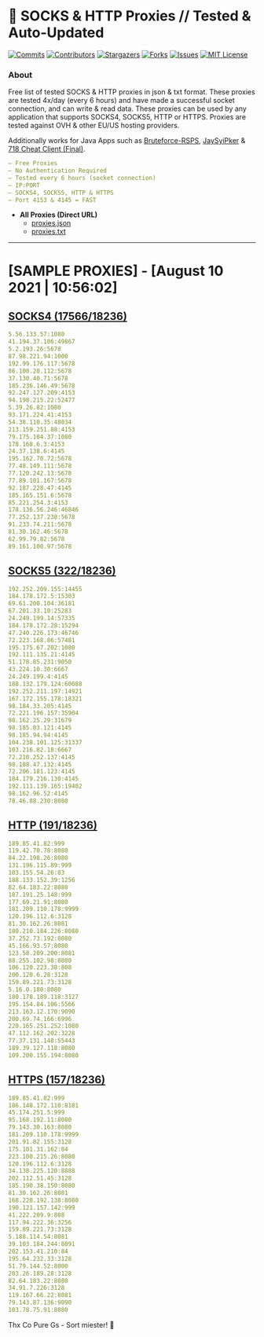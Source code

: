 <!-- MARKDOWN LINKS & IMAGES -->
<!-- https://www.markdownguide.org/basic-syntax/#reference-style-links -->
[contributors-shield]: https://img.shields.io/github/contributors/KaiBurton/free-proxies-autoupdated?style=for-the-badge
[contributors-url]: https://github.com/KaiBurton/free-proxies-autoupdated/graphs/contributors
[forks-shield]: https://img.shields.io/github/forks/KaiBurton/free-proxies-autoupdated?style=for-the-badge
[forks-url]: https://github.com/KaiBurton/free-proxies-autoupdated/network/members
[stars-shield]: https://img.shields.io/github/stars/KaiBurton/free-proxies-autoupdated?style=for-the-badge
[stars-url]: https://github.com/KaiBurton/free-proxies-autoupdated/stargazers
[issues-shield]: https://img.shields.io/github/issues/KaiBurton/free-proxies-autoupdated?style=for-the-badge
[issues-url]: https://github.com/KaiBurton/free-proxies-autoupdated/issues
[license-shield]: https://img.shields.io/github/license/KaiBurton/free-proxies-autoupdated?style=for-the-badge
[license-url]: https://github.com/KaiBurton/free-proxies-autoupdated/blob/main/LICENSE
[commit-shield]: https://img.shields.io/github/last-commit/KaiBurton/free-proxies-autoupdated?style=for-the-badge
[commit-url]: https://github.com/KaiBurton/free-proxies-autoupdated/commits/main

# 🎁 SOCKS & HTTP Proxies // Tested & Auto-Updated

[![Commits][commit-shield]][commit-url]
[![Contributors][contributors-shield]][contributors-url]
[![Stargazers][stars-shield]][stars-url]
[![Forks][forks-shield]][forks-url]
[![Issues][issues-shield]][issues-url]
[![MIT License][license-shield]][license-url]

### About
Free list of tested SOCKS & HTTP proxies in json & txt format. These proxies are tested 4x/day (every 6 hours) and have made a successful socket connection, and can write & read data. These proxies can be used by any application that supports SOCKS4, SOCKS5, HTTP or HTTPS. Proxies are tested against OVH & other EU/US hosting providers.

Additionally works for Java Apps such as [Bruteforce-RSPS](https://github.com/KaiBurton/Bruteforce-RSPS), [JaySyiPker](https://github.com/JayArrowz/JaySyiPker) & [718 Cheat Client (Final)](https://github.com/KaiBurton/718-Cheat-Client-Final). 

```yaml
— Free Proxies
— No Authentication Required
— Tested every 6 hours (socket connection)
— IP:PORT
— SOCKS4, SOCKS5, HTTP & HTTPS
— Port 4153 & 4145 = FAST
```

- **All Proxies (Direct URL)**
  - [proxies.json](https://raw.githubusercontent.com/KaiBurton/free-proxies-autoupdated/main/proxies.json)
  - [proxies.txt](https://raw.githubusercontent.com/KaiBurton/free-proxies-autoupdated/main/proxies.txt)

---

# [SAMPLE PROXIES] - [August 10 2021 | 10:56:02]

## [SOCKS4 (17566/18236)](https://raw.githubusercontent.com/KaiBurton/free-proxies-autoupdated/main/proxies-socks4.txt)
```yaml
5.56.133.57:1080
41.194.37.106:49867
5.2.193.26:5678
87.98.221.94:1000
192.99.176.117:5678
86.100.20.112:5678
37.130.40.71:5678
185.236.146.49:5678
92.247.127.209:4153
94.198.215.22:52477
5.39.26.82:1080
93.171.224.41:4153
54.38.110.35:48034
213.159.251.88:4153
79.175.104.37:1080
178.168.6.3:4153
24.37.138.6:4145
195.162.70.72:5678
77.48.149.111:5678
77.120.242.13:5678
77.89.101.167:5678
92.187.228.47:4145
185.165.151.6:5678
85.221.254.3:4153
178.136.56.246:46846
77.252.137.238:5678
91.233.74.211:5678
81.30.162.46:5678
62.99.79.82:5678
89.161.100.97:5678
```

## [SOCKS5 (322/18236)](https://raw.githubusercontent.com/KaiBurton/free-proxies-autoupdated/main/proxies-socks5.txt)
```yaml
192.252.209.155:14455
184.178.172.5:15303
69.61.200.104:36181
67.201.33.10:25283
24.249.199.14:57335
184.178.172.28:15294
47.240.226.173:46746
72.223.168.86:57481
195.175.67.202:1080
192.111.135.21:4145
51.178.85.231:9050
43.224.10.30:6667
24.249.199.4:4145
188.132.179.124:60088
192.252.211.197:14921
167.172.155.178:18321
98.184.33.205:4145
72.221.196.157:35904
98.162.25.29:31679
98.185.83.121:4145
98.185.94.94:4145
104.238.101.125:31337
103.216.82.18:6667
72.210.252.137:4145
98.188.47.132:4145
72.206.181.123:4145
184.179.216.130:4145
192.111.139.165:19402
98.162.96.52:4145
78.46.88.230:8080
```

## [HTTP (191/18236)](https://raw.githubusercontent.com/KaiBurton/free-proxies-autoupdated/main/proxies-http.txt)
```yaml
189.85.41.82:999
119.42.70.78:8080
84.22.198.26:8080
131.196.115.89:999
103.155.54.26:83
188.133.152.39:1256
82.64.183.22:8080
187.191.25.148:999
177.69.21.91:8080
181.209.110.178:9999
120.196.112.6:3128
81.30.162.26:8081
180.210.184.226:8080
37.252.73.192:8080
45.166.93.57:8080
123.58.209.200:8081
88.255.102.98:8080
106.120.223.38:808
200.120.6.28:3128
159.89.221.73:3128
5.16.0.180:8080
180.178.189.118:3127
195.154.84.106:5566
213.163.12.170:9090
200.69.74.166:6996
220.165.251.252:1080
47.112.162.202:3228
77.37.131.148:55443
189.39.127.118:8080
109.200.155.194:8080
```

## [HTTPS (157/18236)](https://raw.githubusercontent.com/KaiBurton/free-proxies-autoupdated/main/proxies-https.txt)
```yaml
189.85.41.82:999
186.148.172.110:8181
45.174.251.5:999
95.168.192.11:8080
79.143.30.163:8080
181.209.110.178:9999
201.91.82.155:3128
175.101.31.162:84
223.100.215.26:8080
120.196.112.6:3128
34.138.225.120:8888
202.112.51.45:3128
185.190.38.150:8080
81.30.162.26:8081
168.228.192.138:8080
190.121.157.142:999
41.222.209.9:808
117.94.222.36:3256
159.89.221.73:3128
5.188.114.54:8081
39.103.184.244:8091
202.153.41.210:84
195.64.232.33:3128
51.79.144.52:8000
203.26.189.28:3128
82.64.183.22:8080
34.91.7.226:3128
119.167.66.22:8081
79.143.87.136:9090
103.78.75.91:8080
```



Thx Co Pure Gs - Sort miester! 💟